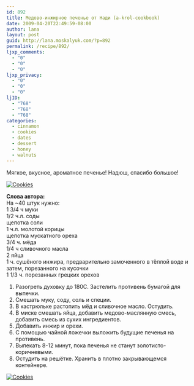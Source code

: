 ```yaml
---
id: 892
title: Медово-инжирное печенье от Нади (a-krol-cookbook)
date: 2009-04-20T22:49:59-08:00
author: lana
layout: post
guid: http://lana.moskalyuk.com/?p=892
permalink: /recipe/892/
ljxp_comments:
  - "0"
  - "0"
  - "0"
ljxp_privacy:
  - "0"
  - "0"
  - "0"
ljID:
  - "768"
  - "768"
  - "768"
categories:
  - cinnamon
  - cookies
  - dates
  - dessert
  - honey
  - walnuts
---
```

Мягкое, вкусное, ароматное печенье! Надюш, cпасибо большое!

<a class="flickr-image alignnone" title="Cookies" rel="flickr-mgr" href="http://www.flickr.com/photos/67405678@N00/3462075082/"><img class="flickr-medium" src="http://farm4.static.flickr.com/3584/3462075082_4b1c96912b.jpg" alt="Cookies" /></a>

<!--more-->

**Слова автора:**  
На ~40 штук нужно:  
1 3/4 ч муки  
1/2 ч.л. соды  
щепотка соли  
1 ч.л. молотой корицы  
щепотка мускатного ореха  
3/4 ч. мёда  
1/4 ч сливочного масла  
2 яйца  
1 ч. сушёного инжира, предварительно замоченного в тёплой воде и затем, порезанного на кусочки  
1 1/3 ч. порезанных грецких орехов

1. Разогреть духовку до 180С. Застелить противень бумагой для выпечки.  
2. Смешать муку, соду, соль и специи.  
3. В кастрюльке растопить мёд и сливочное масло. Остудить.  
4. В миске смешать яйца, добавить медово-маслянную смесь, добавить смесь из сухих ингредиентов.  
5. Добавить инжир и орехи.  
6. С помощью чайной ложечки выложить будущие печенья на противень.  
7. Выпекать 8-12 минут, пока печенья не станут золотисто-коричневыми.  
8. Остудить на решётке. Хранить в плотно закрывающемся контейнере.

<a class="flickr-image alignnone" title="Cookies" rel="flickr-mgr" href="http://www.flickr.com/photos/67405678@N00/3462076388/"><img class="flickr-medium" src="http://farm4.static.flickr.com/3615/3462076388_7e3db7e8cf.jpg" alt="Cookies" /></a>
